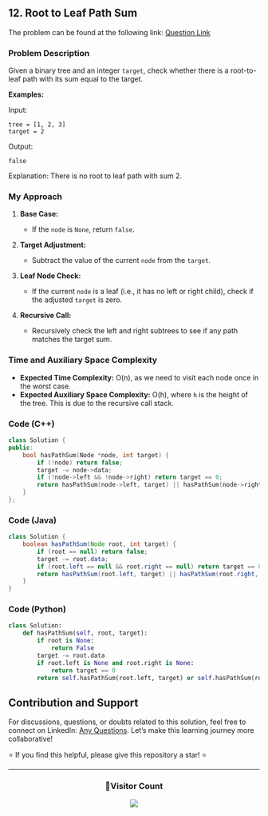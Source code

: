 ## 12. Root to Leaf Path Sum

The problem can be found at the following link: [Question Link](https://www.geeksforgeeks.org/problems/root-to-leaf-path-sum/1)

### Problem Description

Given a binary tree and an integer `target`, check whether there is a root-to-leaf path with its sum equal to the target.

**Examples:**

Input:

```
tree = [1, 2, 3]
target = 2
```

Output:

```
false
```

Explanation:
There is no root to leaf path with sum 2.

### My Approach

1. **Base Case:**

   - If the `node` is `None`, return `false`.

2. **Target Adjustment:**

   - Subtract the value of the current `node` from the `target`.

3. **Leaf Node Check:**

   - If the current `node` is a leaf (i.e., it has no left or right child), check if the adjusted `target` is zero.

4. **Recursive Call:**
   - Recursively check the left and right subtrees to see if any path matches the target sum.

### Time and Auxiliary Space Complexity

- **Expected Time Complexity:** O(n), as we need to visit each node once in the worst case.
- **Expected Auxiliary Space Complexity:** O(h), where `h` is the height of the tree. This is due to the recursive call stack.

### Code (C++)

```cpp
class Solution {
public:
    bool hasPathSum(Node *node, int target) {
        if (!node) return false;
        target -= node->data;
        if (!node->left && !node->right) return target == 0;
        return hasPathSum(node->left, target) || hasPathSum(node->right, target);
    }
};
```

### Code (Java)

```java
class Solution {
    boolean hasPathSum(Node root, int target) {
        if (root == null) return false;
        target -= root.data;
        if (root.left == null && root.right == null) return target == 0;
        return hasPathSum(root.left, target) || hasPathSum(root.right, target);
    }
}
```

### Code (Python)

```python
class Solution:
    def hasPathSum(self, root, target):
        if root is None:
            return False
        target -= root.data
        if root.left is None and root.right is None:
            return target == 0
        return self.hasPathSum(root.left, target) or self.hasPathSum(root.right, target)
```

## Contribution and Support

For discussions, questions, or doubts related to this solution, feel free to connect on LinkedIn: [Any Questions](https://www.linkedin.com/in/patel-hetkumar-sandipbhai-8b110525a/). Let’s make this learning journey more collaborative!

⭐ If you find this helpful, please give this repository a star! ⭐

---

<div align="center">
  <h3><b>📍Visitor Count</b></h3>
</div>

<p align="center">
  <img src="https://profile-counter.glitch.me/Hunterdii/count.svg" />
</p>
